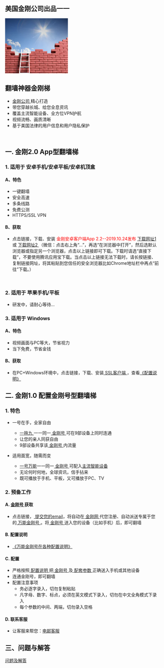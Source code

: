## 美国金刚公司出品一一

![image](l-w-s-athird.png)


## 翻墙神器金刚梯<br> 
- [ 金刚公司 ](https://a2zitpro.github.io/web/金刚公司)精心打造<br> 
- 带您穿越长城、给您全息资讯<br> 
- 覆盖主流智能设备、全方位VPN护航<br> 
- 视频流畅、画质清晰<br> 
- 基于美国法律的用户信息和用户隐私保护<br> 
<br>

## 一. 金刚2.0 App型翻墙梯

### 1. 适用于 安卓手机/安卓平板/安卓机顶盒
#### A、特色
- 一键翻墙
- 安全高速 
- 多条线路 
- 免费公测 
- HTTPS/SSL VPN

#### B、获取
- 点击链接，下载、安装<font color="Red"> 金刚安卓客户端App 2.2--2019.10.24发布 </font>[ 下载网址1 ](https://github.com/a2zitpro/client/releases/download/latest/app-prod-release.apk) 或 [ 下载网址2 ](https://myfasttrack.org/midman/dl_an_1358.php) （微信：点击右上角“...”，再选“在浏览器中打开”，然后选默认浏览器或指定另一个浏览器，点击以上链接即可下载。下载时请选“直接下载”，不要使用腾讯应用宝下载。当点击以上链接无法下载时，请长按链接、复制链接网址，将其粘贴到您信任的安全浏览器比如Chrome地址栏中再点“前往”下载。）
<br>

### 2. 适用于 苹果手机/平板
- 研发中，请耐心等待...

### 3. 适用于 Windows
#### A、特色
- 视频画面与PC等大，节省视力
- 当下免费，节省金钱

#### B、获取
- 在PC+Windows环境中，点击链接，下载、安装[ SSL客户端 ](https://a2zitpro.github.io/web/win)，查看[《配置说明》](https://a2zitpro.github.io/web/win)


## 二. 金刚1.0 配置金刚号型翻墙梯
### 1. 特色

- 一号在手，全家自由<br>

  - [ 一拖九 ](https://a2zitpro.github.io/web/一拖九)一一同一[ 金刚号 ](https://a2zitpro.github.io/web/金刚号)可在9部设备上同时连通
  - 让您的亲人同获自由
  - 9部设备共享该[ 金刚号 ](https://a2zitpro.github.io/web/金刚号)内流量<br>


- 适用面宽，随需而变<br>
  - [一号万能](https://a2zitpro.github.io/web/万能金刚号)一一同一[ 金刚号 ](https://a2zitpro.github.io/web/金刚号)可配入[主流智能设备](https://a2zitpro.github.io/web/万能金刚号)
  - 无论何时何地，全球资讯，信手拈来
  - 既可播放于手机、平板，又可播放于PC、TV


### 2. 预备工作
#### A. [ 金刚号 ](https://a2zitpro.github.io/web/金刚号)获取
- 点击链接，[ 提交您的email](https://a2zitpro.github.io/web/l2_reg)，将自动在[ 金刚网 ](https://www.atozitpro.net/zh/)代您注册、自动派送专属于您的[ 万能金刚号 ](https://a2zitpro.github.io/web/万能金刚号)。将[ 金刚号 ](https://a2zitpro.github.io/web/金刚号)送入您的设备（比如手机）后，即可翻墙


#### B. 配置说明
- [《万能金刚号在各种配置说明》](https://a2zitpro.github.io/web/配置说明)<br>


#### C. 配置
- 严格按照[ 配置说明 ](https://a2zitpro.github.io/web/配置说明)把[ 金刚号 ](https://a2zitpro.github.io/web/金刚号)及[ 配套参数 ](https://a2zitpro.github.io/web/配套参数)正确送入手机或其他设备
- 连通金刚号，即可翻墙
- 配置注意事项<br>
  - 务必逐字录入，切勿复制粘贴
  - 凡字母、数字、标点，必须在英文模式下录入，切勿在中文全角模式下录入
  - 每个参数的中间、两端，切勿录入空格

#### D. 联系客服
  - 让客服来帮您：[电邮客服](mailto:cs@a2zitpro.com)

## 三、问题与解答
[问题及解答](https://a2zitpro.github.io/web/问题与解答)
